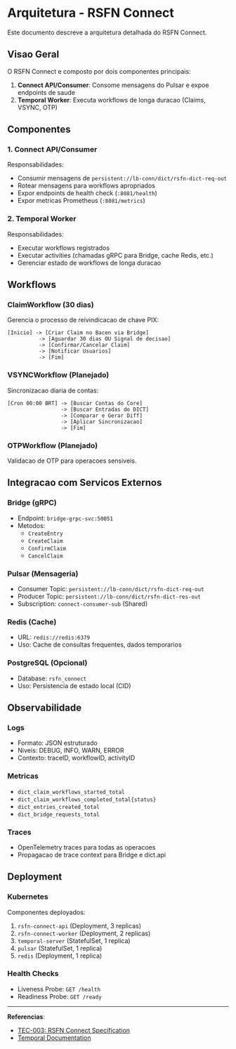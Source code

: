 # Arquitetura - RSFN Connect

Este documento descreve a arquitetura detalhada do RSFN Connect.

## Visao Geral

O RSFN Connect e composto por dois componentes principais:

1. **Connect API/Consumer**: Consome mensagens do Pulsar e expoe endpoints de saude
2. **Temporal Worker**: Executa workflows de longa duracao (Claims, VSYNC, OTP)

## Componentes

### 1. Connect API/Consumer

Responsabilidades:
- Consumir mensagens de `persistent://lb-conn/dict/rsfn-dict-req-out`
- Rotear mensagens para workflows apropriados
- Expor endpoints de health check (`:8081/health`)
- Expor metricas Prometheus (`:8081/metrics`)

### 2. Temporal Worker

Responsabilidades:
- Executar workflows registrados
- Executar activities (chamadas gRPC para Bridge, cache Redis, etc.)
- Gerenciar estado de workflows de longa duracao

## Workflows

### ClaimWorkflow (30 dias)

Gerencia o processo de reivindicacao de chave PIX:

```
[Inicio] -> [Criar Claim no Bacen via Bridge]
          -> [Aguardar 30 dias OU Signal de decisao]
          -> [Confirmar/Cancelar Claim]
          -> [Notificar Usuarios]
          -> [Fim]
```

### VSYNCWorkflow (Planejado)

Sincronizacao diaria de contas:

```
[Cron 00:00 BRT] -> [Buscar Contas do Core]
                 -> [Buscar Entradas do DICT]
                 -> [Comparar e Gerar Diff]
                 -> [Aplicar Sincronizacao]
                 -> [Fim]
```

### OTPWorkflow (Planejado)

Validacao de OTP para operacoes sensiveis.

## Integracao com Servicos Externos

### Bridge (gRPC)

- Endpoint: `bridge-grpc-svc:50051`
- Metodos:
  - `CreateEntry`
  - `CreateClaim`
  - `ConfirmClaim`
  - `CancelClaim`

### Pulsar (Mensageria)

- Consumer Topic: `persistent://lb-conn/dict/rsfn-dict-req-out`
- Producer Topic: `persistent://lb-conn/dict/rsfn-dict-res-out`
- Subscription: `connect-consumer-sub` (Shared)

### Redis (Cache)

- URL: `redis://redis:6379`
- Uso: Cache de consultas frequentes, dados temporarios

### PostgreSQL (Opcional)

- Database: `rsfn_connect`
- Uso: Persistencia de estado local (CID)

## Observabilidade

### Logs

- Formato: JSON estruturado
- Niveis: DEBUG, INFO, WARN, ERROR
- Contexto: traceID, workflowID, activityID

### Metricas

- `dict_claim_workflows_started_total`
- `dict_claim_workflows_completed_total{status}`
- `dict_entries_created_total`
- `dict_bridge_requests_total`

### Traces

- OpenTelemetry traces para todas as operacoes
- Propagacao de trace context para Bridge e dict.api

## Deployment

### Kubernetes

Componentes deployados:

1. `rsfn-connect-api` (Deployment, 3 replicas)
2. `rsfn-connect-worker` (Deployment, 2 replicas)
3. `temporal-server` (StatefulSet, 1 replica)
4. `pulsar` (StatefulSet, 1 replica)
5. `redis` (Deployment, 1 replica)

### Health Checks

- Liveness Probe: `GET /health`
- Readiness Probe: `GET /ready`

---

**Referencias**:
- [TEC-003: RSFN Connect Specification](../../Artefatos/11_Especificacoes_Tecnicas/TEC-003_RSFN_Connect_Specification.md)
- [Temporal Documentation](https://docs.temporal.io/)
